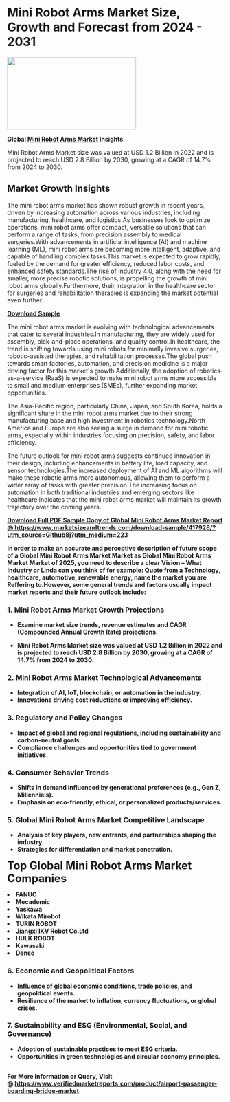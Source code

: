 <H1>Mini Robot Arms Market Size, Growth and Forecast from 2024 - 2031</H1><img class="aligncenter size-medium wp-image-584254" src="https://thirdeyenews.in/wp-content/uploads/2024/09/Global-Market-Research-300x168.jpeg" alt="" width="300" height="168" /><p><strong>Global&nbsp;<a href="https://www.marketsizeandtrends.com/download-sample/417928/?utm_source=Github8j?utm_medium=223">Mini Robot Arms Market</a> Insights</strong></p><p>Mini Robot Arms Market size was valued at USD 1.2 Billion in 2022 and is projected to reach USD 2.8 Billion by 2030, growing at a CAGR of 14.7% from 2024 to 2030.</p><p><h2>Market Growth Insights</h2> <p>The mini robot arms market has shown robust growth in recent years, driven by increasing automation across various industries, including manufacturing, healthcare, and logistics.As businesses look to optimize operations, mini robot arms offer compact, versatile solutions that can perform a range of tasks, from precision assembly to medical surgeries.With advancements in artificial intelligence (AI) and machine learning (ML), mini robot arms are becoming more intelligent, adaptive, and capable of handling complex tasks.This market is expected to grow rapidly, fueled by the demand for greater efficiency, reduced labor costs, and enhanced safety standards.The rise of Industry 4.0, along with the need for smaller, more precise robotic solutions, is propelling the growth of mini robot arms globally.Furthermore, their integration in the healthcare sector for surgeries and rehabilitation therapies is expanding the market potential even further.</p> <p><strong><a href="#">Download Sample</a></strong></p> <p>The mini robot arms market is evolving with technological advancements that cater to several industries.In manufacturing, they are widely used for assembly, pick-and-place operations, and quality control.In healthcare, the trend is shifting towards using mini robots for minimally invasive surgeries, robotic-assisted therapies, and rehabilitation processes.The global push towards smart factories, automation, and precision medicine is a major driving factor for this market's growth.Additionally, the adoption of robotics-as-a-service (RaaS) is expected to make mini robot arms more accessible to small and medium enterprises (SMEs), further expanding market opportunities.</p> <p>The Asia-Pacific region, particularly China, Japan, and South Korea, holds a significant share in the mini robot arms market due to their strong manufacturing base and high investment in robotics technology.North America and Europe are also seeing a surge in demand for mini robotic arms, especially within industries focusing on precision, safety, and labor efficiency.</p> <p>The future outlook for mini robot arms suggests continued innovation in their design, including enhancements in battery life, load capacity, and sensor technologies.The increased deployment of AI and ML algorithms will make these robotic arms more autonomous, allowing them to perform a wider array of tasks with greater precision.The increasing focus on automation in both traditional industries and emerging sectors like healthcare indicates that the mini robot arms market will maintain its growth trajectory over the coming years.</p> <p><strong><a href="#"></p><p><span class=""><strong>Download Full PDF Sample Copy of Global Mini Robot Arms Market Report</strong> @ <a href="https://www.marketsizeandtrends.com/download-sample/417928/?utm_source=Github8j?utm_medium=223" target="_blank">https://www.marketsizeandtrends.com/download-sample/417928/?utm_source=Github8j?utm_medium=223</a></span></p><p>In order to make an accurate and perceptive description of future scope of a Global&nbsp;Mini Robot Arms Market Market as Global&nbsp;Mini Robot Arms Market Market of 2025, you need to describe a clear Vision &ndash; What Industry or Linda can you think of for example: Quote from a Technology, healthcare, automotive, renewable energy, name the market you are Reffering to.However, some general trends and factors usually impact market reports and their future outlook include:</p><h3>1.&nbsp;<strong>Mini Robot Arms Market Growth Projections</strong></h3><ul><li>Examine market size trends, revenue estimates and CAGR (Compounded Annual Growth Rate) projections.</li><li><p>Mini Robot Arms Market size was valued at USD 1.2 Billion in 2022 and is projected to reach USD 2.8 Billion by 2030, growing at a CAGR of 14.7% from 2024 to 2030.</p></li></ul><h3>2.&nbsp;<strong>Mini Robot Arms Market Technological Advancements</strong></h3><ul><li>Integration of AI, IoT, blockchain, or automation in the industry.</li><li>Innovations driving cost reductions or improving efficiency.</li></ul><h3>3.&nbsp;<strong>Regulatory and Policy Changes</strong></h3><ul><li>Impact of global and regional regulations, including sustainability and carbon-neutral goals.</li><li>Compliance challenges and opportunities tied to government initiatives.</li></ul><h3>4.&nbsp;<strong>Consumer Behavior Trends</strong></h3><ul><li>Shifts in demand influenced by generational preferences (e.g., Gen Z, Millennials).</li><li>Emphasis on eco-friendly, ethical, or personalized products/services.</li></ul><h3>5.&nbsp;<strong>Global Mini Robot Arms Market Competitive Landscape</strong></h3><ul><li>Analysis of key players, new entrants, and partnerships shaping the industry.</li><li>Strategies for differentiation and market penetration.</li></ul><p data-pm-slice="1 1 []"><span style="color: inherit; font-family: inherit; font-size: 25px;">Top Global Mini Robot Arms Market Companies</span></p><div class="" data-test-id=""><p><li>FANUC</li><li> Mecademic</li><li> Yaskawa</li><li> Wlkata Mirobot</li><li> TURIN ROBOT</li><li> Jiangxi IKV Robot Co.Ltd</li><li> HULK ROBOT</li><li> Kawasaki</li><li> Denso</li></p></div><h3>6.&nbsp;<strong>Economic and Geopolitical Factors</strong></h3><ul><li>Influence of global economic conditions, trade policies, and geopolitical events.</li><li>Resilience of the market to inflation, currency fluctuations, or global crises.</li></ul><h3>7.&nbsp;<strong>Sustainability and ESG (Environmental, Social, and Governance)</strong></h3><ul><li>Adoption of sustainable practices to meet ESG criteria.</li><li>Opportunities in green technologies and circular economy principles.</li></ul><h2><strong style="font-size: 14px;">For More Information or Query, Visit @&nbsp;</strong><a style="background-color: #ffffff; font-size: 14px;" href="https://www.marketsizeandtrends.com/report/mini-robot-arms-market/" target="_blank">https://www.verifiedmarketreports.com/product/airport-passenger-boarding-bridge-market</a></h2>